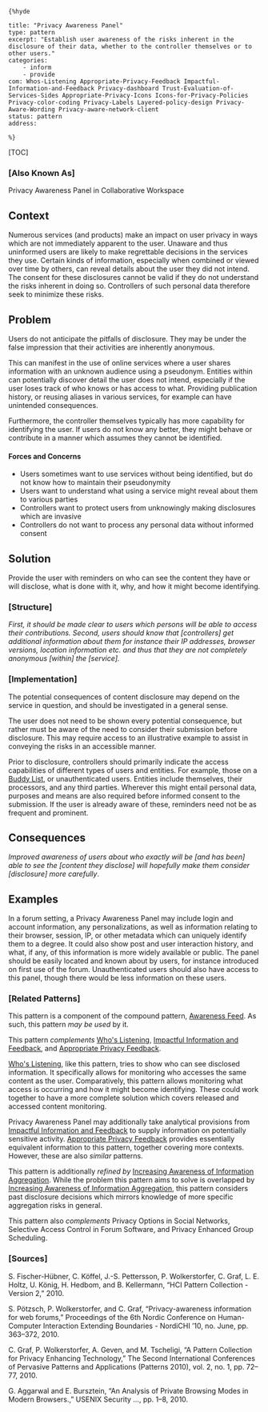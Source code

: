     {%hyde

    title: "Privacy Awareness Panel"
    type: pattern
    excerpt: "Establish user awareness of the risks inherent in the disclosure of their data, whether to the controller themselves or to other users."
    categories:
        - inform
        - provide
    com: Whos-Listening Appropriate-Privacy-Feedback Impactful-Information-and-Feedback Privacy-dashboard Trust-Evaluation-of-Services-Sides Appropriate-Privacy-Icons Icons-for-Privacy-Policies Privacy-color-coding Privacy-Labels Layered-policy-design Privacy-Aware-Wording Privacy-aware-network-client
    status: pattern
    address:

    %}

[TOC]

### [Also Known As]
<!-- All other names the pattern is known by.-->

Privacy Awareness Panel in Collaborative Workspace

## Context
<!-- The situations in which the pattern may apply.-->
<!-- Aspects which constrain the solution, but are not modified by it. They affect the impact of different forces.-->

Numerous services (and products) make an impact on user privacy in ways which are not immediately apparent to the user. Unaware and thus uninformed users are likely to make regrettable decisions in the services they use. Certain kinds of information, especially when combined or viewed over time by others, can reveal details about the user they did not intend. The consent for these disclosures cannot be valid if they do not understand the risks inherent in doing so. Controllers of such personal data therefore seek to minimize these risks.

## Problem
<!-- The problem a pattern addresses, including a list of forces describing why a problem might be difficult to solve.-->

Users do not anticipate the pitfalls of disclosure. They may be under the false impression that their activities are inherently anonymous.

This can manifest in the use of online services where a user shares information with an unknown audience using a pseudonym. Entities within can potentially discover detail the user does not intend, especially if the user loses track of who knows or has access to what. Providing publication history, or reusing aliases in various services, for example can have unintended consequences.

Furthermore, the controller themselves typically has more capability for identifying the user. If users do not know any better, they might behave or contribute in a manner which assumes they cannot be identified.

#### Forces and Concerns
<!-- Implications in this problem which affect the appropriateness of a solution, and are affected by this pattern.-->
<!-- Forces should be highly visible for easy reference, where less obvious a dedicated section is recommended.-->

- Users sometimes want to use services without being identified, but do not know how to maintain their pseudonymity
- Users want to understand what using a service might reveal about them to various parties
- Controllers want to protect users from unknowingly making disclosures which are invasive
- Controllers do not want to process any personal data without informed consent

## Solution
<!-- A concise description of how the pattern addresses the problem.-->

Provide the user with reminders on who can see the content they have or will disclose, what is done with it, why, and how it might become identifying.

### [Structure]
<!--A detailed specification of the structural aspects of the pattern. A class diagram if applicable.-->

_First, it should be made clear to users which persons will be able to access their contributions. Second, users should know that [controllers] get additional information about them for instance their IP addresses, browser versions, location information etc. and thus that they are not completely anonymous [within] the [service]._

### [Implementation]
<!--Guidelines for implementing the pattern; code fragments; suggested PETS; policy fragments.-->

The potential consequences of content disclosure may depend on the service in question, and should be investigated in a general sense.

The user does not need to be shown every potential consequence, but rather must be aware of the need to consider their submission before disclosure. This may require access to an illustrative example to assist in conveying the risks in an accessible manner.

Prior to disclosure, controllers should primarily indicate the access capabilities of different types of users and entities. For example, those on a [Buddy List](Buddy-List), or unauthenticated users. Entities include themselves, their processors, and any third parties. Wherever this might entail personal data, purposes and means are also required before informed consent to the submission. If the user is already aware of these, reminders need not be as frequent and prominent.

## Consequences
<!--The advantages (benefits) and disadvantages (liabilities) of applying the pattern.-->

_Improved awareness of users about who exactly will be [and has been] able to see the [content they disclose] will hopefully make them consider [disclosure] more carefully_.

<!--### [Constraints]-->
<!-- limitations as a consequence of applying the pattern.-->



## Examples
<!--Motivational example to see how the pattern is applied.-->

In a forum setting, a Privacy Awareness Panel may include login and account information, any personalizations, as well as information relating to their browser, session, IP, or other metadata which can uniquely identify them to a degree. It could also show post and user interaction history, and what, if any, of this information is more widely available or public. The panel should be easily located and known about by users, for instance introduced on first use of the forum. Unauthenticated users should also have access to this panel, though there would be less information on these users.

<!--### [Known Uses]-->
<!-- Pointers to various applications of the pattern.-->



<!--## See Also-->
<!-- Any pointers to relevant information, not contained in the subfields below.-->



### [Related Patterns]
<!-- Supporting and conflicting patterns-->

This pattern is a component of the compound pattern, [Awareness Feed](Awareness-Feed). As such, this pattern _may be used_ by it.

This pattern _complements_ [Who's Listening](Whos-Listening), [Impactful Information and Feedback](Impactful-Information-and-Feedback), and [Appropriate Privacy Feedback](Appropriate-Privacy-Feedback).

[Who's Listening](Whos-Listening), like this pattern, tries to show who can see disclosed information. It specifically allows for monitoring who accesses the same content as the user. Comparatively, this pattern allows monitoring what access is occurring and how it might become identifying. These could work together to have a more complete solution which covers released and accessed content monitoring.

Privacy Awareness Panel may additionally take analytical provisions from [Impactful Information and Feedback](Impactful-Information-and-Feedback) to supply information on potentially sensitive activity. [Appropriate Privacy Feedback](Appropriate-Privacy-Feedback) provides essentially equivalent information to this pattern, together covering more contexts. However, these are also _similar_ patterns.

This pattern is additionally _refined by_ [Increasing Awareness of Information Aggregation](Increasing-Awareness-of-Information-Aggregation). While the problem this pattern aims to solve is overlapped by [Increasing Awareness of Information Aggregation](Increasing-Awareness-of-Information-Aggregation), this pattern considers past disclosure decisions which mirrors knowledge of more specific aggregation risks in general.

This pattern also _complements_ Privacy Options in Social Networks, Selective Access Control in Forum Software, and Privacy Enhanced Group Scheduling.

### [Sources]
<!-- References to the original source of the pattern.-->

S. Fischer-Hübner, C. Köffel, J.-S. Pettersson, P. Wolkerstorfer, C. Graf, L. E. Holtz, U. König, H. Hedbom, and B. Kellermann, “HCI Pattern Collection - Version 2,” 2010.

S. Pötzsch, P. Wolkerstorfer, and C. Graf, “Privacy-awareness information for web forums,” Proceedings of the 6th Nordic Conference on Human-Computer Interaction Extending Boundaries - NordiCHI ’10, no. June, pp. 363–372, 2010.

C. Graf, P. Wolkerstorfer, A. Geven, and M. Tscheligi, “A Pattern Collection for Privacy Enhancing Technology,” The Second International Conferences of Pervasive Patterns and Applications (Patterns 2010), vol. 2, no. 1, pp. 72–77, 2010.

G. Aggarwal and E. Bursztein, “An Analysis of Private Browsing Modes in Modern Browsers.,” USENIX Security …, pp. 1–8, 2010.

<!--## General Comments-->
<!-- Separate discussion on the pattern.-->



<!--## Tags-->
<!-- User definable descriptors for additional correlation.-->




